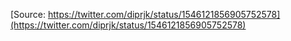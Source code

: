 [Source: https://twitter.com/diprjk/status/1546121856905752578](https://twitter.com/diprjk/status/1546121856905752578)